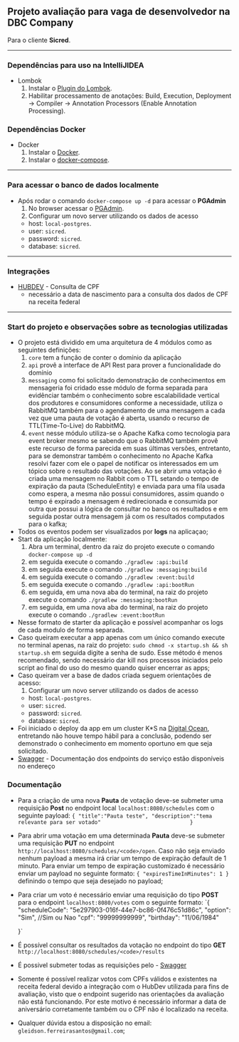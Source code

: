 ## Projeto avaliação para vaga de desenvolvedor na DBC Company
Para o cliente **Sicred**.

---
### Dependências para uso na IntelliJIDEA
- Lombok
    1) Instalar o [Plugin do Lombok](https://projectlombok.org/).
    2) Habilitar processamento de anotações: Build, Execution, Deployment -> Compiler -> Annotation Processors (Enable Annotation Processing).
### Dependências Docker
- Docker
    1) Instalar o [Docker](https://docs.docker.com/get-docker/).
    2) Instalar o [docker-compose](https://docs.docker.com/compose/install/).
---
### Para acessar o banco de dados localmente
- Após rodar o comando `docker-compose up -d` para acessar o **PGAdmin**
    1) No browser acessar o [PGAdmin](http://localhost:16543).
    2) Configurar um novo server utilizando os dados de acesso
     - host: `local-postgres`.
     - user: `sicred`.
     - password: `sicred`.
     - database: `sicred`.
---
### Integrações
- [HUBDEV](https://www.hubdodesenvolvedor.com.br/ "HUBDEV") - Consulta de CPF
    - necessário a data de nascimento para a consulta dos dados de CPF na receita federal
---
### Start do projeto e observações sobre as tecnologias utilizadas
- O projeto está dividido em uma arquitetura de 4 módulos como as seguintes definições:
    1) `core` tem a função de conter o domínio da aplicação  
    2) `api` provê a interface de API Rest para prover a funcionalidade do domínio  
    3) `messaging` como foi solicitado demonstração de conhecimentos em mensageria foi cridado esse módulo 
    de forma separada para evidênciar também o conhecimento sobre escalabilidade vertical dos produtores e 
    consumidores conforme a necessidade, utiliza o RabbitMQ também para o agendamento de uma mensagem a cada 
    vez que uma pauta de votação é aberta, usando o recurso de TTL(Time-To-Live) do RabbitMQ.    
    4) `event` nesse módulo utiliza-se o Apache Kafka como tecnologia para event broker mesmo se sabendo que o RabbitMQ 
    também provê este recurso de forma parecida em suas últimas versões, entretanto, para se demonstrar também o 
    conhecimento no Apache Kafka resolvi fazer com ele o papel de notificar os interessados em um tópico sobre o
    resultado das votações. Ao se abrir uma votação é criada uma mensagem no Rabbit com o TTL setando o tempo de expiração 
    da pauta (ScheduleEntity) e enviada para uma fila usada como espera, a mesma não possui consumidores, assim quando
     o tempo é expirado a mensagem é redirecionada e consumida por outra que possui a lógica de consultar no banco os 
     resultados e em seguida postar outra mensagem já com os resultados computados para o kafka;
- Todos os eventos podem ser visualizados por **logs** na aplicaçao;    
- Start da aplicação localmente:
    1) Abra um terminal, dentro da raiz do projeto execute o comando `docker-compose up -d`
    2) em seguida execute o comando `./gradlew :api:build`
    3) em seguida execute o comando `./gradlew :messaging:build`
    4) em seguida execute o comando `./gradlew :event:build`
    2) em seguida execute o comando `./gradlew :api:bootRun`
    3) em seguida, em uma nova aba do terminal, na raiz do projeto execute o comando `./gradlew :messaging:bootRun`
    4) em seguida, em uma nova aba do terminal, na raiz do projeto execute o comando `./gradlew :event:bootRun`
- Nesse formato de starter da aplicação e possível acompanhar os logs de cada modulo de forma separada.
- Caso queiram executar a app apenas com um único comando execute no terminal apenas, na raiz do projeto:
 `sudo chmod -x startup.sh && sh startup.sh` em seguida digite a senha de sudo. Esse método é menos recomendado,
 sendo necessário dar kill nos processos iniciados pelo script ao final do uso do mesmo quando quiser encerrar as apps; 
- Caso queiram ver a base de dados criada seguem orientações de acesso:
    1) Configurar um novo server utilizando os dados de acesso
     - host: `local-postgres`.
     - user: `sicred`.
     - password: `sicred`.
     - database: `sicred`.
- Foi iniciado o deploy da app em um cluster K*S na [Digital Ocean](https://www.digitalocean.com/ "Digital Ocean"), 
  entretando não houve tempo hábil para a conclusão, podendo ser demonstrado o conhecimento em momento oportuno em que 
  seja solicitado.
- [Swagger](http://localhost:8080/swagger-ui.html "Swagger") - Documentação dos endpoints do serviço estão disponíveis no endereço

### Documentação
- Para a criação de uma nova **Pauta** de votação deve-se submeter uma requisição **Post**
  no endpoint local `localhost:8080/schedules` com o seguinte payload: `{
                               "title":"Pauta teste",
                               "description":"tema relevante para ser votado"                           
                           }` 
- Para abrir uma votação em uma determinada **Pauta** deve-se submeter uma requisição **PUT**
  no endpoint `http://localhost:8080/schedules/<code>/open`. Caso não seja enviado nenhum payload a mesma irá criar um
  tempo de expiração default de 1 minuto. Para enviar um tempo de expiração customizado é necessário enviar um payload
  no seguinte formato: `{
                          "expiresTimeInMinutes": 1
                        }`
  definindo o tempo que seja desejado no payload;
- Para criar um voto é necessário enviar uma requisição do tipo **POST** para o endpoint `localhost:8080/votes` com o 
  seguinte formato:
  `{
       "scheduleCode": "5e297903-016f-44e7-bc86-0f476c51d86c",
       "option": "Sim", //Sim ou Nao
       "cpf": "99999999999",
       "birthday": "11/06/1984"
   
   }`
- É possível consultar os resultados da votação no endpoint do tipo **GET** `http://localhost:8080/schedules/<code>/results`
- É possivel submeter todas as requisições pelo - [Swagger](http://localhost:8080/swagger-ui.html "Swagger") 
- Somente é possível realizar votos com CPFs válidos e existentes na receita federal devido a integração com o HubDev 
  utilizada para fins de avaliação, visto que o endpoint sugerido nas orientações da avaliação não está funcionando. Por 
  este motivo é necessário informar a data de aniversário corretamente também ou o CPF não é localizado na receita.
- Qualquer dúvida estou a disposição no email: `gleidson.ferreirasantos@gmail.com`;
